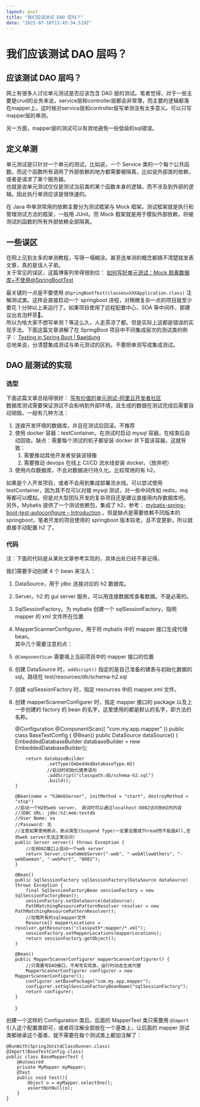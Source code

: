 ```yaml
---
layout: post
title: "我们应该测试 DAO 层吗？"
date: "2022-07-18T13:45:34.519Z"
---
```

我们应该测试 DAO 层吗？
==============

应该测试 DAO 层吗？
------------

网上有很多人讨论单元测试是否应该包含 DAO 层的测试。笔者觉得，对于一些主要是crud的业务来说，service层和controller层都会非常薄，而主要的逻辑都落在mapper上。这时候对service层和controller层写单测没有太多意义。可以只写mapper层的单测。

另一方面，mapper层的测试可以有效地避免一些低级的sql错误。

定义单测
----

单元测试是只针对一个单元的测试，比如说，一个 Service 类的一个每个公共函数。而这个函数所有调用了外部依赖的地方都需要被隔离，比如说外部类的依赖，或者是请求了某个服务器。  
也就是说单元测试仅仅是测试当前类的某个函数本身的逻辑，而不涉及到外部的逻辑。因此执行单测应该是很快速的。

在 Java 中单测常用的依赖主要分为测试框架与 Mock 框架。测试框架就是执行和管理测试方法的框架，一般用 JUnit。而 Mock 框架就是用于模拟外部依赖，将被测试的函数的所有外部依赖全部隔离。

一些误区
----

在网上见到太多的单测教程，写得一塌糊涂。甚至连单测的概念都搞不清楚就发表文章，真的是误人子弟。  
关于常见的误区，这篇博客列举得很到位： [如何写好单元测试：Mock 脱离数据库+不使用@SpringBootTest](https://blog.csdn.net/qq_36688143/article/details/97393949)

最关键的一点是不要使用 `@SpringBootTest(classes=XXXApplication.class)` 注解测试类。这样会直接启动一个 springboot 进程，对稍微复杂一点的项目就至少要花 1 分钟以上来运行了。如果项目使用了远程配置中心，SOA 等中间件，那建议出去泡杯茶🍵。  
所以为啥大家不想写单测？等这么久，人走茶凉了都。但是实际上这都是错误的实现手法。下面这篇文章讲解了在 SpringBoot 项目中不同集成层次的测试类的例子： [Testing in Spring Boot | Baeldung](https://www.baeldung.com/spring-boot-testing)  
总地来说，分清楚集成测试与单元测试的区别。不要把单测写成集成测试。

DAO 层测试的实现
----------

### 选型

下面这篇文章总结得很好： [写有价值的单元测试-阿里云开发者社区](https://developer.aliyun.com/article/54478?spm=a2c6h.12873639.0.0.6227437bG13TpN#slide-12)  
数据库测试需要保证测试不会影响到外部环境，且生成的数据在测试完成后需要自动销毁。一般有几种方法：

1.  连接开发环境的数据库，并且在测试后回滚。不推荐
2.  使用 docker 容器：testContainer。在测试时启动 mysql 容器，在结束后自动回收。缺点：需要每个测试的机子都安装 docker 并下载该容器。这就导致：
    1.  需要推动其他开发者安装该镜像
    2.  需要推动 devops 在线上 CI/CD 流水线安装 docker。（放弃吧）
3.  使用内存数据库，不会对数据进行持久化。比较常用的有 h2。

如果是个人开发项目，或者不会用到集成部署流水线。可以尝试使用 testContainer，因为其不仅可以对接 mysql 测试，对一些中间件如 redis，mq 等都可以模拟。但是对大型团队开发的复杂项目还是建议直接用内存数据库吧。  
另外，Mybatis 提供了一个测试依赖包，集成了 h2，参考： [mybatis-spring-boot-test-autoconfigure – Introduction](https://mybatis.org/spring-boot-starter/mybatis-spring-boot-test-autoconfigure/) 。但是缺点是需要依赖不同版本的 springboot，笔者开发的项目使用的 springboot 版本较老，且不宜更新，所以就直接手动配置 h2 了。

### 代码

注：下面的代码是从某处文章参考实现的，具体出处已经不甚记得。

我们需要手动创建 4 个 bean 来注入：

1.  DataSource，用于 jdbc 连接对应的 h2 数据库。
2.  Server。h2 的 gui server 服务，可以用连接数据库查看数据。不是必需的。
3.  SqlSessionFactory。为 mybatis 创建一个 sqlSessionFactory，指明 mapper 的 xml 文件所在位置
4.  MapperScannerConfigurer。用于将 mybatis 中的 mapper 接口生成代理 bean。  
    其中几个需要注意的点：
5.  `@ComponentScan` 需要填上当前项目中的 mapper 接口的位置
6.  创建 DataSource 时，`addScript()` 指定的是自己准备的建表与初始化数据的 sql。路径在 test/resources/db/schema-h2.sql
7.  创建 sqlSessionFactory 时，指定 resources 中的 mapper.xml 文件。
8.  创建 mapperScannerConfigurer 时，指定 mapper 接口的 package 以及上一步创建的 factory 的 bean 的名字，这里使用的都是默认的名字，即方法的名称。

    @Configuration
    @ComponentScan({ "com.my.app.mapper" })
    public class BaseTestConfig {
        @Bean()
        public DataSource dataSource() {
            EmbeddedDatabaseBuilder databaseBuilder = new EmbeddedDatabaseBuilder();
    
            return databaseBuilder
                    .setType(EmbeddedDatabaseType.H2)
                    //启动时初始化建表语句
                    .addScript("classpath:db/schema-h2.sql")
                    .build();
        }
    
        @Bean(name = "h2WebServer", initMethod = "start", destroyMethod = "stop")
        //启动一个H2的web server， 调试时可以通过localhost:8082访问到H2的内容
        //JDBC URL: jdbc:h2:mem:testdb
        //User Name: sa
        //Password: 无
        //注意如果使用断点，断点类型(Suspend Type)一定要设置成Thread而不能是All,否则web server无法正常访问!
        public Server server() throws Exception {
            //在8082端口上启动一个web server
            return Server.createWebServer("-web", "-webAllowOthers", "-webDaemon", "-webPort", "8082");
        }
    
        @Bean()
        public SqlSessionFactory sqlSessionFactory(DataSource dataSource) throws Exception {
            final SqlSessionFactoryBean sessionFactory = new SqlSessionFactoryBean();
            sessionFactory.setDataSource(dataSource);
            PathMatchingResourcePatternResolver resolver = new PathMatchingResourcePatternResolver();
            //加载所有的sqlmapper文件
            Resource[] mapperLocations = resolver.getResources("classpath*:mapper/*.xml");
            sessionFactory.setMapperLocations(mapperLocations);
            return sessionFactory.getObject();
        }
    
        @Bean()
        public MapperScannerConfigurer mapperScannerConfigurer() {
            //只需要写DAO接口，不用写实现类，运行时动态生成代理
            MapperScannerConfigurer configurer = new MapperScannerConfigurer();
            configurer.setBasePackage("com.my.app.mapper");
            configurer.setSqlSessionFactoryBeanName("sqlSessionFactory");
            return configurer;
        }
    
    }
    
    

创建一个这样的 Configuration 类后，后面的 MapperTest 类只需要用 `@Import` 引入这个配置类即可，或者将注解全部放在一个基类上，让后面的 mapper 测试类都继承这个基类，就不需要在每个测试类上都加注解了：

    @RunWith(SpringJUnit4ClassRunner.class)
    @Import(BaseTestConfig.class)
    public class BaseMapperTest {
        @Autowired
        private MyMapper myMapper;
        @Test
        public void test(){
            Object o = myMapper.selectOne();
            assertNotNull(o);
        }
    }